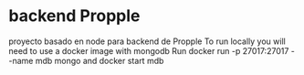 # backend Propple
proyecto basado en node para backend de Propple
To run locally you will need to use a docker image with mongodb 
Run docker run  -p 27017:27017 --name mdb mongo 
and docker start mdb
